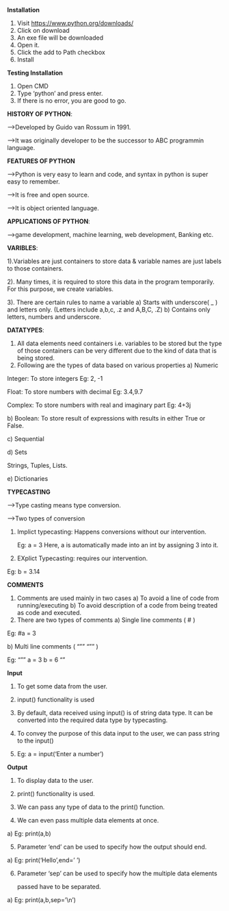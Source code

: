 **Installation**

 1) Visit https://www.python.org/downloads/
 2) Click on download
 3) An exe file will be downloaded
 4) Open it.
 5) Click the add to Path checkbox
 6) Install
    
**Testing Installation**
 1) Open CMD
 2) Type ‘python’ and press enter.
 3) If there is no error, you are good to go.

**HISTORY OF PYTHON**:

-->Developed by Guido van Rossum in 1991.

-->It was originally developer to be the successor to ABC programmin language.

**FEATURES OF PYTHON**

-->Python is very easy to learn and code, and syntax in python is super easy to remember.

-->It is free and open source.

-->It is object oriented language.

**APPLICATIONS OF PYTHON**:

-->game development, machine learning, web development, Banking etc.

**VARIBLES**:

1).Variables are just containers to store data & variable names are just labels to
   those containers.

2). Many times, it is required to store this data in the program temporarily. For this
    purpose, we create variables.

3). There are certain rules to name a variable 
      a) Starts with underscore( _ ) and letters only. (Letters include a,b,c, .z and
         A,B,C, .Z)
      b) Contains only letters, numbers and underscore.

**DATATYPES**:

 1) All data elements need containers i.e. variables to be stored but the type of
 those containers can be very different due to the kind of data that is being
 stored.
 2) Following are the types of data based on various properties 
a) Numeric

 Integer: To store integers Eg: 2, -1
 
 Float: To store numbers with decimal Eg: 3.4,9.7
 
 Complex: To store numbers with real and imaginary part Eg: 4+3j
 
 b) Boolean: To store result of expressions with results in either True or False.
 
 c) Sequential
 
 d) Sets
 
 Strings,
 Tuples,
 Lists.
 
 e) Dictionaries

**TYPECASTING**

-->Type casting means type conversion.

-->Two types of conversion
1) Implict typecasting: Happens conversions without our intervention.

   Eg: a = 3 Here, a is automatically made into an int by assigning 3
   into it.
   
2) EXplict Typecasting:  requires our intervention.
   
 Eg: b = 3.14
 
 **COMMENTS**
 
 1) Comments are used mainly in two cases 
     a) To avoid a line of code from running/executing
     b) To avoid description of a code from being treated as code and
       executed.
 2) There are two types of comments 
a) Single line comments ( # )
 
 Eg: #a = 3
 
 b) Multi line comments ( “”” “”” )
 
 Eg: “”” a = 3
 b = 6 “”

**Input**

 1) To get some data from the user.
    
 2) input() functionality is used
    
 3) By default, data received using input() is of string data type. It can be
    converted into the required data type by typecasting.
    
 4) To convey the purpose of this data input to the user, we can pass string to the
 input()

 5) Eg: a = input(‘Enter a number’)
    
 **Output**
 
 1) To display data to the user.
    
 2) print() functionality is used.
    
 3) We can pass any type of data to the print() function.
    
 4) We can even pass multiple data elements at once.
    
 a) Eg: print(a,b)

 5) Parameter ‘end’ can be used to specify how the output should end.
    
 a) Eg: print(‘Hello’,end=’ ’)
 
 6) Parameter ‘sep’ can be used to specify how the multiple data elements
     
     passed have to be separated.
 
 a) Eg: print(a,b,sep=’\n’)
